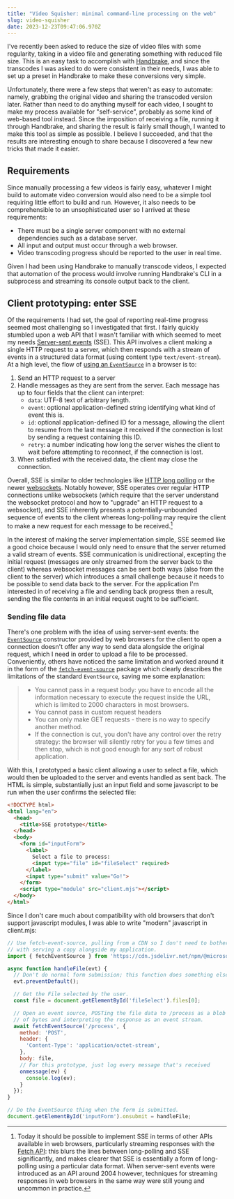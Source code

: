 ```yaml
---
title: "Video Squisher: minimal command-line processing on the web"
slug: video-squisher
date: 2023-12-23T09:47:06.970Z
---
```

I've recently been asked to reduce the size of video files with some regularity, taking in a video file and generating something with reduced file size. This is an easy task to accomplish with [Handbrake](https://handbrake.fr/), and since the transcodes I was asked to do were consistent in their needs, I was able to set up a preset in Handbrake to make these conversions very simple.

Unfortunately, there were a few steps that weren't as easy to automate: namely, grabbing the original video and sharing the transcoded version later. Rather than need to do anything myself for each video, I sought to make my process available for "self-service", probably as some kind of web-based tool instead. Since the imposition of receiving a file, running it through Handbrake, and sharing the result is fairly small though, I wanted to make this tool as simple as possible. I believe I succeeded, and that the results are interesting enough to share because I discovered a few new tricks that made it easier.

<!--more-->

## Requirements

Since manually processing a few videos is fairly easy, whatever I might build to automate video conversion would also need to be a simple tool requiring little effort to build and run. However, it also needs to be comprehensible to an unsophisticated user so I arrived at these requirements:

 * There must be a single server component with no external dependencies such as a database server.
 * All input and output must occur through a web browser.
 * Video transcoding progress should be reported to the user in real time.

Given I had been using Handbrake to manually transcode videos, I expected that automation of the process would involve running Handbrake's CLI in a subprocess and streaming its console output back to the client.

## Client prototyping: enter SSE

Of the requirements I had set, the goal of reporting real-time progress seemed most challenging so I investigated that first. I fairly quickly stumbled upon a web API that I wasn't familiar with which seemed to meet my needs [Server-sent events](https://en.wikipedia.org/wiki/Server-sent_events) (SSE). This API involves a client making a single HTTP request to a server, which then responds with a stream of events in a structured data format (using content type `text/event-stream`). At a high level, the flow of [using an `EventSource`](https://developer.mozilla.org/en-US/docs/Web/API/Server-sent_events/Using_server-sent_events) in a browser is to:

1. Send an HTTP request to a server
2. Handle messages as they are sent from the server. Each message has up to four fields that the client can interpret:
   * `data`: UTF-8 text of arbitrary length.
   * `event`: optional application-defined string identifying what kind of event this is.
   * `id`: optional application-defined ID for a message, allowing the client to resume from the last message it received if the connection is lost by sending a request containing this ID.
   * `retry`: a number indicating how long the server wishes the client to wait before attempting to reconnect, if the connection is lost.
3. When satisfied with the received data, the client may close the connection.

Overall, SSE is similar to older technologies like [HTTP long polling](https://javascript.info/long-polling) or the newer [websockets](https://javascript.info/websocket). Notably however, SSE operates over regular HTTP connections unlike websockets (which require that the server understand the websocket protocol and how to "upgrade" an HTTP request to a websocket), and SSE inherently presents a potentially-unbounded sequence of events to the client whereas long-polling may require the client to make a new request for each message to be received.[^streaming]

In the interest of making the server implementation simple, SSE seemed like a good choice because I would only need to ensure that the server returned a valid stream of events. SSE communication is unidirectional, excepting the initial request (messages are only streamed from the server back to the client) whereas websocket messages can be sent both ways (also from the client to the server) which introduces a small challenge because it needs to be possible to send data back to the server. For the application I'm interested in of receiving a file and sending back progress then a result, sending the file contents in an initial request ought to be sufficient.

[^streaming]: Today it should be possible to implement SSE in terms of other APIs available in web browsers, particularly streaming responses with the [Fetch API](https://developer.mozilla.org/en-US/docs/Web/API/Fetch_API): this blurs the lines between long-polling and SSE significantly, and makes clearer that SSE is essentially a form of long-polling using a particular data format. When server-sent events were introduced as an API around 2004 however, techniques for streaming responses in web browsers in the same way were still young and uncommon in practice.

### Sending file data

There's one problem with the idea of using server-sent events: the [`EventSource`](https://developer.mozilla.org/en-US/docs/Web/API/EventSource/EventSource) constructor provided by web browsers for the client to open a connection doesn't offer any way to send data alongside the original request, which I need in order to upload a file to be processed. Conveniently, others have noticed the same limitation and worked around it in the form of the [`fetch-event-source`](https://www.npmjs.com/package/@microsoft/fetch-event-source) package which clearly describes the limitations of the standard `EventSource`, saving me some explanation:

> * You cannot pass in a request body: you have to encode all the
>   information necessary to execute the request inside the URL, which is
>   limited to 2000 characters in most browsers.
> * You cannot pass in custom request headers
> * You can only make GET requests - there is no way to specify another method.
> * If the connection is cut, you don't have any control over the retry
>   strategy: the browser will silently retry for you a few times and
>   then stop, which is not good enough for any sort of robust application.

With this, I prototyped a basic client allowing a user to select a file, which would then be uploaded to the server and events handled as sent back. The HTML is simple, substantially just an input field and some javascript to be run when the user confirms the selected file:

```html
<!DOCTYPE html>
<html lang="en">
  <head>
    <title>SSE prototype</title>
  </head>
  <body>
    <form id="inputForm">
      <label>
        Select a file to process:
        <input type="file" id="fileSelect" required>
      </label>
      <input type="submit" value="Go!">
    </form>
    <script type="module" src="client.mjs"></script>
  </body>
</html>
```

Since I don't care much about compatibility with old browsers that don't support javascript modules, I was able to write "modern" javascript in client.mjs:

```javascript
// Use fetch-event-source, pulling from a CDN so I don't need to bother
// with serving a copy alongside my application.
import { fetchEventSource } from 'https://cdn.jsdelivr.net/npm/@microsoft/fetch-event-source@2.0.1/+esm';

async function handleFile(evt) {
  // Don't do normal form submission; this function does something else.
  evt.preventDefault();

  // Get the File selected by the user.
  const file = document.getElementById('fileSelect').files[0];

  // Open an event source, POSTing the file data to /process as a blob
  // of bytes and interpreting the response as an event stream.
  await fetchEventSource('/process', {
    method: 'POST',
    header: {
      'Content-Type': 'application/octet-stream',
    },
    body: file,
    // For this prototype, just log every message that's received
    onmessage(ev) {
      console.log(ev);
    }
  });
}

// Do the EventSource thing when the form is submitted.
document.getElementById('inputForm').onsubmit = handleFile;
```